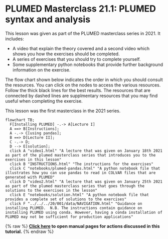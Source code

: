 #  PLUMED Masterclass 21.1: PLUMED syntax and analysis

This lesson was given as part of the PLUMED masterclass series in 2021.  It includes:

* A video that explain the theory covered and a second video which shows you how the exercises should be completed.
* A series of exercises that you should try to complete yourself.
* Some supplementary python notebooks that provide further background information on the exercise.

The flow chart shown below indicates the order in which you should consult the resources.  You can click on the nodes to access the various resources.  Follow the thick black lines for the best results.  The resources that are connected by dashed lines are supplmentary resources that you may find useful when completing the exercise. 

This lesson was the first masterclass in the 2021 series.  

```mermaid
flowchart TB;
  F[Installing PLUMED] -.-> A[Lecture I]
  A ==> B[Instructions];
  A -.-> C[using pandas];
  B ==> D[Lecture II];
  C -.-> D;
  D --> E[solution];
  click A "video1.html" "A lecture that was given on January 18th 2021 as part of the plumed masterclass series that introduces you to the exercises in this lesson"
  click B "INSTRUCTIONS.html" "The instructions for the exercises"
  click C "notebooks/plumed-pandas.html" "A python notebook file that illustrates how you can use pandas to read in COLVAR files that are generated with PLUMED"
  click D "video2.html" "A lecture that was given on January 25th 2021 as part of the plumed masterclass series that goes through the solutions to the exercises in the lesson"
  click E "notebooks/solution.html" "A python notebook file that provides a complete set of solutions to the exercises"
  click F "../../../20/001/data/NAVIGATION.html" "Guidance on installing PLUMED.  N.B. The instructions contain guidance on installing PLUMED using conda. However, having a conda installation of PLUMED may not be sufficient for production applications"
```
{% raw %}
<b><a href="https://www.plumed.org/doc-master/user-doc/html/actionlist/?actions=DUMPATOMS,GYRATION,CENTER,PRINT,ANTIBETARMSD,COMBINE,DISTANCE,ALPHARMSD,PARABETARMSD,MOLINFO,WHOLEMOLECULES,TORSION" target="_blank">Click here</a> to open manual pages for actions discussed in this tutorial.</b>
{% endraw %}
